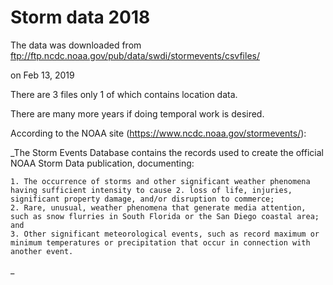# Storm data 2018
The data was downloaded from
ftp://ftp.ncdc.noaa.gov/pub/data/swdi/stormevents/csvfiles/

on Feb 13, 2019

There are 3 files only 1 of which contains location data.

There are many more years if doing temporal work is desired.

According to the NOAA site (https://www.ncdc.noaa.gov/stormevents/):

_The Storm Events Database contains the records used to create the official NOAA Storm Data publication, documenting:

    1. The occurrence of storms and other significant weather phenomena having sufficient intensity to cause 2. loss of life, injuries, significant property damage, and/or disruption to commerce;
    2. Rare, unusual, weather phenomena that generate media attention, such as snow flurries in South Florida or the San Diego coastal area; and
    3. Other significant meteorological events, such as record maximum or minimum temperatures or precipitation that occur in connection with another event.

_
